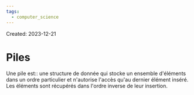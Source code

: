 ```yaml
---
tags:
  - computer_science
---
```

Created: 2023-12-21

# Piles
Une pile est:: une structure de donnée qui stocke un ensemble d'éléments dans un ordre particulier et n'autorise l'accès qu'au dernier élément inséré. Les éléments sont récupérés dans l'ordre inverse de leur insertion.
<!--SR:!2024-01-17,5,170-->